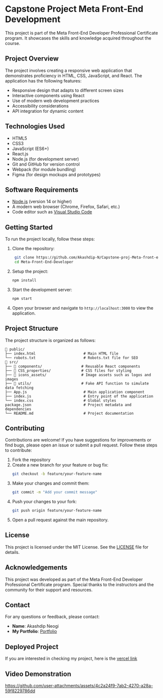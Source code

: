 # Capstone Project Meta Front-End Development
This project is part of the Meta Front-End Developer Professional Certificate program. It showcases the skills and knowledge acquired throughout the course.

## Project Overview
The project involves creating a responsive web application that demonstrates proficiency in HTML, CSS, JavaScript, and React. The application has the following features:
- Responsive design that adapts to different screen sizes
- Interactive components using React
- Use of modern web development practices
- Accessibility considerations
- API integration for dynamic content

## Technologies Used
- HTML5
- CSS3
- JavaScript (ES6+)
- React.js
- Node.js (for development server)
- Git and GitHub for version control
- Webpack (for module bundling)
- Figma (for design mockups and prototypes)

## Software Requirements
- [Node.js](https://nodejs.org/en) (version 14 or higher)
- A modern web browser (Chrome, Firefox, Safari, etc.)
- Code editor such as [Visual Studio Code](https://code.visualstudio.com/)

## Getting Started
To run the project locally, follow these steps:
1. Clone the repository:
   ```bash
    git clone https://github.com/Akashdip-N/Capstone-proj-Meta-front-end.git
    cd Meta-Front-End-Developer
    ```
2. Setup the project:
    ```bash
    npm install
    ```

3. Start the development server:
    ```bash
    npm start
    ```
4. Open your browser and navigate to `http://localhost:3000` to view the application.

## Project Structure
The project structure is organized as follows:
```
📂 public/
├── index.html                      # Main HTML file
└── robots.txt                      # Robots.txt file for SEO
📂 src/
├── 📂 components/                  # Reusable React components
├── 📂 CSS_properties/              # CSS files for styling
├── 📂 icons_assets/                # Image assets such as logos and images
├── 📂 utils/                       # Fake API function to simulate data fetching
├── App.js                          # Main application component
├── index.js                        # Entry point of the application
└── index.css                       # Global styles
package.json                        # Project metadata and dependencies
└── README.md                       # Project documentation
```

## Contributing
Contributions are welcome! If you have suggestions for improvements or find bugs, please open an issue or submit a pull request. Follow these steps to contribute:
1. Fork the repository
2. Create a new branch for your feature or bug fix:
   ```bash
   git checkout -b feature/your-feature-name
   ```
3. Make your changes and commit them:
   ```bash
   git commit -m "Add your commit message"
   ```
4. Push your changes to your fork:
   ```bash
   git push origin feature/your-feature-name
   ```
5. Open a pull request against the main repository.

## License
This project is licensed under the MIT License. See the [LICENSE](LICENSE) file for details.

## Acknowledgements
This project was developed as part of the Meta Front-End Developer Professional Certificate program. Special thanks to the instructors and the community for their support and resources.

## Contact
For any questions or feedback, please contact:
- **Name**: Akashdip Neogi
- **My Portfolio**: [Portfolio](https://akashdip-n.github.io/)

## Deployed Project
If you are interested in checking my project, here is the [vercel link](https://capstone-proj-meta-front-end.vercel.app/)

## Video Demonstration
https://github.com/user-attachments/assets/4c2a24f9-7ab2-4270-a28a-59f8229786dd

